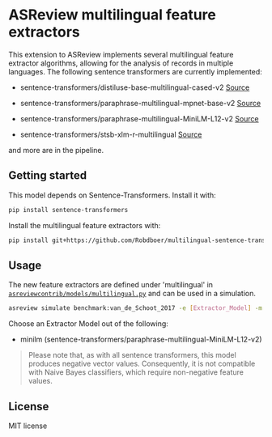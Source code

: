 # ASReview multilingual feature extractors

This extension to ASReview implements several multilingual feature extractor algorithms, allowing for the analysis of records in multiple languages.
The following sentence transformers are currently implemented:

- sentence-transformers/distiluse-base-multilingual-cased-v2 [Source](https://huggingface.co/sentence-transformers/distiluse-base-multilingual-cased-v2)

- sentence-transformers/paraphrase-multilingual-mpnet-base-v2 [Source](https://huggingface.co/sentence-transformers/paraphrase-multilingual-mpnet-base-v2)

- sentence-transformers/paraphrase-multilingual-MiniLM-L12-v2 [Source](https://huggingface.co/sentence-transformers/paraphrase-multilingual-MiniLM-L12-v2)

- sentence-transformers/stsb-xlm-r-multilingual [Source](sentence-transformers/stsb-xlm-r-multilingual)

and more are in the pipeline.



## Getting started

This model depends on Sentence-Transformers. Install it with:

```bash
pip install sentence-transformers
```

Install the multilingual feature extractors with:


```bash
pip install git+https://github.com/Robdboer/multilingual-sentence-transformers.git
```

## Usage

The new feature extractors are defined under 'multilingual' in
[`asreviewcontrib/models/multilingual.py`](asreviewcontrib/models/multilingual.py) and can be used in a simulation.

```bash
asreview simulate benchmark:van_de_Schoot_2017 -e [Extractor_Model] -m svm
```

Choose an Extractor Model out of the following:

- minilm (sentence-transformers/paraphrase-multilingual-MiniLM-L12-v2)

> Please note that, as with all sentence transformers, this model produces negative vector values. Consequently, it is not compatible with Naive Bayes classifiers, which require non-negative feature values.


## License

MIT license
